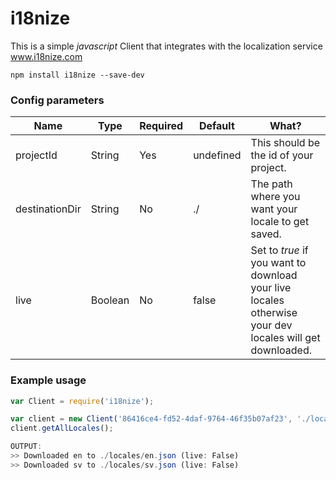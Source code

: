 # i18nize
This is a simple *javascript* Client that integrates with the localization service www.i18nize.com

```npm install i18nize --save-dev```


### Config parameters
| Name        | Type | Required | Default | What? |
| ------------- |-------------|-------------|-------------|-------------|
| projectId | String | Yes | undefined | This should be the id of your project. |
| destinationDir | String | No | ./ | The path where you want your locale to get saved. |
| live | Boolean | No | false | Set to *true* if you want to download your live locales otherwise your dev locales will get downloaded. |


### Example usage
```javascript
var Client = require('i18nize');

var client = new Client('86416ce4-fd52-4daf-9764-46f35b07af23', './locales', false);
client.getAllLocales();

OUTPUT:
>> Downloaded en to ./locales/en.json (live: False)
>> Downloaded sv to ./locales/sv.json (live: False)
```
